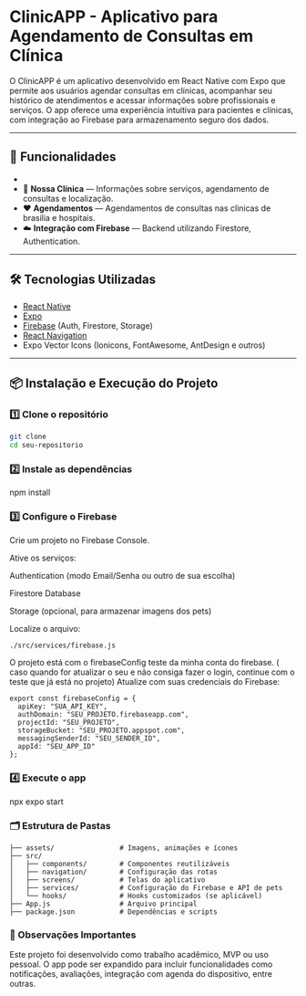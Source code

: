 # ClinicAPP - Aplicativo para Agendamento de Consultas em Clínica

O ClinicAPP é um aplicativo desenvolvido em React Native com Expo que permite aos usuários agendar consultas em clínicas, acompanhar seu histórico de atendimentos e acessar informações sobre profissionais e serviços. O app oferece uma experiência intuitiva para pacientes e clínicas, com integração ao Firebase para armazenamento seguro dos dados.



---

## 🚀 Funcionalidades

-
- 🏥 **Nossa Clínica** — Informações sobre serviços, agendamento de consultas e localização.
- ❤️ **Agendamentos** — Agendamentos de consultas nas clinicas de brasilia e hospitais.
- ☁️ **Integração com Firebase** — Backend utilizando Firestore, Authentication.


---

## 🛠️ Tecnologias Utilizadas

- [React Native](https://reactnative.dev/)
- [Expo](https://expo.dev/)
- [Firebase](https://firebase.google.com/) (Auth, Firestore, Storage)
- [React Navigation](https://reactnavigation.org/)
- Expo Vector Icons (Ionicons, FontAwesome, AntDesign e outros)

---

## 📦 Instalação e Execução do Projeto

### 1️⃣ Clone o repositório

```bash
git clone 
cd seu-repositorio
```

### 2️⃣ Instale as dependências

npm install

### 3️⃣ Configure o Firebase

Crie um projeto no Firebase Console.

Ative os serviços:

Authentication (modo Email/Senha ou outro de sua escolha)

Firestore Database

Storage (opcional, para armazenar imagens dos pets)

Localize o arquivo:
```bash
./src/services/firebase.js
```
O projeto está com o firebaseConfig teste da minha conta do firebase. ( caso quando for atualizar o seu e não consiga fazer o login, continue com o teste que já está no projeto)
Atualize com suas credenciais do Firebase:
```
export const firebaseConfig = {
  apiKey: "SUA_API_KEY",
  authDomain: "SEU_PROJETO.firebaseapp.com",
  projectId: "SEU_PROJETO",
  storageBucket: "SEU_PROJETO.appspot.com",
  messagingSenderId: "SEU_SENDER_ID",
  appId: "SEU_APP_ID"
};
```
### 4️⃣ Execute o app

npx expo start

### 🗂️ Estrutura de Pastas

```
├── assets/                # Imagens, animações e ícones
├── src/
│   ├── components/        # Componentes reutilizáveis
│   ├── navigation/        # Configuração das rotas
│   ├── screens/           # Telas do aplicativo
│   ├── services/          # Configuração do Firebase e API de pets
│   └── hooks/             # Hooks customizados (se aplicável)
├── App.js                 # Arquivo principal
├── package.json           # Dependências e scripts
```

### 🧠 Observações Importantes

Este projeto foi desenvolvido como trabalho acadêmico, MVP ou uso pessoal.
O app pode ser expandido para incluir funcionalidades como notificações, avaliações, integração com agenda do dispositivo, entre outras.










